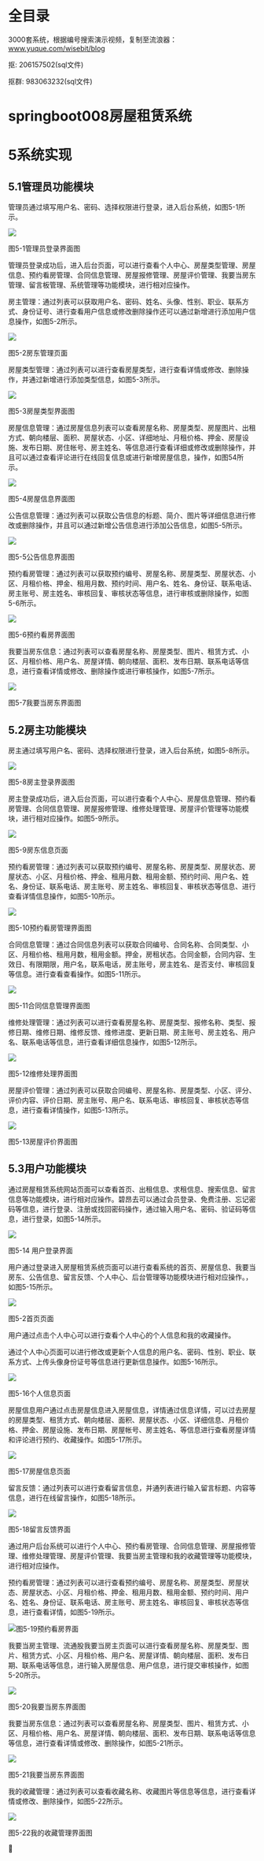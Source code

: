 # 全目录

3000套系统，根据编号搜索演示视频，复制至流浪器：www.yuque.com/wisebit/blog


<p>抠: 206157502(sql文件)</p>
<p>抠群: 983063232(sql文件)</p>


# springboot008房屋租赁系统
# 5系统实现

## 5.1管理员功能模块

管理员通过填写用户名、密码、选择权限进行登录，进入后台系统，如图5-1所示。

![](/md/blog.007.png)

图5-1管理员登录界面图

管理员登录成功后，进入后台页面，可以进行查看个人中心、房屋类型管理、房屋信息、预约看房管理、合同信息管理、房屋报修管理、房屋评价管理、我要当房东管理、留言板管理、系统管理等功能模块，进行相对应操作。

房主管理：通过列表可以获取用户名、密码、姓名、头像、性别、职业、联系方式、身份证号、进行查看用户信息或修改删除操作还可以通过新增进行添加用户信息操作，如图5-2所示。

![](/md/blog.008.png)

图5-2房东管理页面

房屋类型管理：通过列表可以进行查看房屋类型，进行查看详情或修改、删除操作，并通过新增进行添加类型信息，如图5-3所示。

![](/md/blog.009.png)

图5-3房屋类型界面图

房屋信息管理：通过房屋信息列表可以查看房屋名称、房屋类型、房屋图片、出租方式、朝向楼层、面积、房屋状态、小区、详细地址、月租价格、押金、房屋设施、发布日期、房住帐号、房主姓名、等信息进行查看详细或修改或删除操作，并且可以通过查看评论进行在线回复信息或进行新增房屋信息，操作，如图54所示。

![](/md/blog.010.png)

图5-4房屋信息界面图

公告信息管理：通过列表可以获取公告信息的标题、简介、图片等详细信息进行修改或删除操作，并且可以通过新增公告信息进行添加公告信息，如图5-5所示。

![](/md/blog.011.png)

图5-5公告信息界面图

预约看房管理：通过列表可以获取预约编号、房屋名称、房屋类型、房屋状态、小区、月租价格、押金、租用月数、预约时间、用户名、姓名、身份证、联系电话、房主账号、房主姓名、审核回复、审核状态等信息，进行审核或删除操作，如图5-6所示。

![](/md/blog.012.png)

图5-6预约看房界面图

我要当房东信息：通过列表可以查看房屋名称、房屋类型、图片、租赁方式、小区、月租价格、用户名、房屋详情、朝向楼层、面积、发布日期、联系电话等信息，进行查看详情或修改、删除操作或进行审核操作，如图5-7所示。

![](/md/blog.013.png)

图5-7我要当房东界面图


## 5.2房主功能模块

房主通过填写用户名、密码、选择权限进行登录，进入后台系统，如图5-8所示。

![](/md/blog.007.png)

图5-8房主登录界面图

房主登录成功后，进入后台页面，可以进行查看个人中心、房屋信息管理、预约看房管理、合同信息管理、房屋报修管理、维修处理管理、房屋评价管理等功能模块，进行相对应操作。如图5-9所示。

![](/md/blog.014.png)

图5-9房东信息页面

预约看房管理：通过列表可以获取预约编号、房屋名称、房屋类型、房屋状态、房屋状态、小区、月租价格、押金、租用月数、租用金额、预约时间、用户名、姓名、身份证、联系电话、房主账号、房主姓名、审核回复、审核状态等信息、进行查看详情信息操作，如图5-10所示。

![](/md/blog.015.png)

图5-10预约看房管理界面图

合同信息管理：通过合同信息列表可以获取合同编号、合同名称、合同类型、小区、月租价格、租用月数，租用金额。押金，房租状态。合同金额，合同内容、生效日、有限期限，用户名，联系电话，房主账号，房主姓名、是否支付、审核回复等信息。进行查看查看操作。如图5-11所示。

![](/md/blog.016.png)

图5-11合同信息管理界面图

维修处理管理：通过列表可以进行查看房屋名称、房屋类型、报修名称、类型、报修日期、维修日期、维修反馈、维修进度、更新日期、房主账号、房主姓名、用户名、联系电话等信息，进行查看详细信息操作，如图5-12所示。

![](/md/blog.017.png)

图5-12维修处理界面图

房屋评价管理：通过列表可以获取合同编号、房屋名称、房屋类型、小区、评分、评价内容、评价日期、房主账号、用户名、联系电话、审核回复、审核状态等信息，进行查看详情操作，如图5-13所示。

![](/md/blog.018.png)

图5-13房屋评价界面图
## 5.3用户功能模块
通过房屋租赁系统网站页面可以查看首页、出租信息、求租信息、搜索信息、留言信息等功能模块，进行相对应操作。碧昂去可以通过会员登录、免费注册、忘记密码等信息，进行登录、注册或找回密码操作，通过输入用户名、密码、验证码等信息，进行登录，如图5-14所示。

![](/md/blog.019.png)

图5-14 用户登录界面

用户通过登录进入房屋租赁系统页面可以进行查看系统的首页、房屋信息、我要当房东、公告信息、留言反馈、个人中心、后台管理等功能模块进行相对应操作。，如图5-15所示。

![](/md/blog.020.png)

图5-2首页页面

用户通过点击个人中心可以进行查看个人中心的个人信息和我的收藏操作。

通过个人中心页面可以进行修改或更新个人信息的用户名、密码、性别、职业、联系方式、上传头像身份证号等信息进行更新信息操作。如图5-16所示。

![](/md/blog.021.png)

图5-16个人信息页面 

房屋信息用户通过点击房屋信息进入房屋信息，详情通过信息详情，可以过去房屋的房屋类型、租赁方式、朝向楼层、面积、房屋状态、小区、详细信息、月租价格、押金、房屋设施、发布日期、房屋帐号、房主姓名、等信息进行查看房屋详情和评论进行预约、收藏操作。如图5-17所示。


![](/md/blog.022.png)

图5-17房屋信息页面

留言反馈：通过列表可以进行查看留言信息，并通列表进行输入留言标题、内容等信息，进行在线留言操作，如图5-18所示。

![](/md/blog.023.png)

图5-18留言反馈界面

通过用户后台系统可以进行个人中心、预约看房管理、合同信息管理、房屋报修管理、维修处理管理、房屋评价管理、我要当房主管理和我的收藏管理等功能模块，进行相对应操作。

预约看房管理：通过列表可以进行查看预约编号、房屋名称、房屋类型、房屋状态、房屋状态、小区、月租价格、押金、租用月数、租用金额、预约时间、用户名、姓名、身份证、联系电话、房主账号、房主姓名、审核回复、审核状态等信息，进行查看详情，如图5-19所示。

![](/md/blog.024.png)图5-19预约看房界面



我要当房主管理、流通股我要当房主页面可以进行查看房屋名称、房屋类型、图片、租赁方式、小区、月租价格、用户名、房屋详情、朝向楼层、面积、发布日期、联系电话等信息，进行输入房屋信息、用户信息，进行提交审核操作，如图5-20所示。

![](/md/blog.025.png)

图5-20我要当房东界面图

我要当房东信息：通过列表可以查看房屋名称、房屋类型、图片、租赁方式、小区、月租价格、用户名、房屋详情、朝向楼层、面积、发布日期、联系电话等信息等信息，进行查看详情或修改、删除操作，如图5-21所示。

![](/md/blog.026.png)

图5-21我要当房东界面图

我的收藏管理：通过列表可以查看收藏名称、收藏图片等信息等信息，进行查看详情或修改、删除操作，如图5-22所示。

![](/md/blog.027.png)

图5-22我的收藏管理界面图



# 









